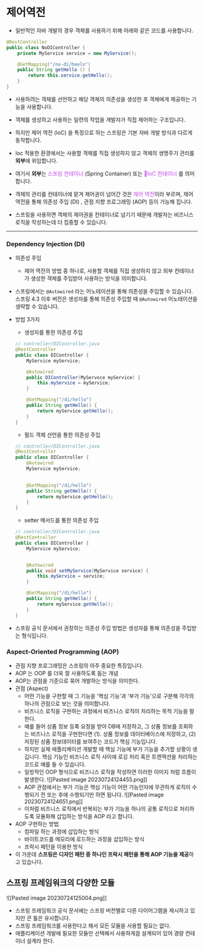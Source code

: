 
# 제어역전

- 일반적인 자바 개발의 경우 객체를 사용하기 위해 아래와 같은 코드를 사용합니다.
```java
@RestController
public class NoDIController {
	private MyService service = new MyService();

	@GetMapping("/no-di/heelo")
	public String getHello () {
		return this.service.getHello();
	}
}
```
- 사용하려는 객체를 선언하고 해당 객체의 의존성을 생성한 후 객체에게 제공하는 기능을 사용합니다.
- 객체를 생성하고 사용하는 일련의 작업을 개발자가 직접 제어하는 구조입니다.

- 하지만 제어 역전 (IoC) 을 특징으로 하는 스프링은 기본 자바 개발 방식과 다르게 동작합니다.
- Ioc 적용한 환경에서는 사용할 객체를 직접 생성하지 않고 객체의 생명주기 관리를 **외부**에 위임합니다.
- 여기서 **외부**는 <span style="color:#C147E9">스프링 컨테이너</span> (Spring Container) 또는 <span style="color:#C147E9">IoC 컨테이너</span> 를 의미합니다.
- 객체의 관리를 컨테이너에 맡겨 제어권이 넘어간 것은 <span style="color:#C147E9">제어 역전</span>이라 부르며, 제어 역전을 통해 의존성 주입 (DI) , 관점 지향 프로그래밍 (AOP) 등이 가능해 집니다.
- 스프링을 사용하면 객체의 제어권을 컨테이너로 넘기기 때문에 개발자는 비즈니스 로직을 작성하는데 더 집중할 수 있습니다.

---
### Dependency Injection (DI)

- 의존성 주입
	- 제어 역전의 방법 중 하나로, 사용할 객체를 직접 생성하지 않고 외부 컨테이너가 생성한 객체를 주입받아 사용하는 방식을 의미합니다.
- 스프링에서는 `@Autowired` 라는 어노테이션을 통해 의존성을 주입할 수 있습니다. 
  스프링 4.3 이후 버전은 생성자를 통해 의존성 주입할 때 `@Autowired` 어노테이션을 생략할 수 있습니다.
- 방법 3가지
	- 생성자를 통한 의존성 주입
	```java
	// controller/DIController.java
	@RestController 
	public class DIController {
		MyService myService;
	
		@Autowired
		public DIController(MyServoce myService) {
			this.myService = myService;
		}
	
		@GetMapping("/di/hello")
		public String getHello() {
			return myService.getHello();
		}
	}

	```
	- 필드 객체 선언을 통한 의존성 주입
	```java
	// controller/DIController.java
	@RestController 
	public class DIController {
		@Autowired
		MyService myService;
	
		
		@GetMapping("/di/hello")
		public String getHello() {
			return myService.getHello();
		}
	}

	```
	- setter 메서드를 통한 의존성 주입
	```java
	// controller/DIController.java
	@RestController 
	public class DIController {
		MyService myService;
	

		@Autowired
		public void setMyService(MyService service) {
			this.myService = service;
		}

		@GetMapping("/di/hello")
		public String getHello() {
			return myService.getHello();
		}
	}

	```


- 스프링 공식 문서에서 권장하는 의존성 주입 방법은 생성자를 통해 의존성을 주입받는 형식입니다.

### Aspect-Oriented Programming (AOP)
- 관점 지향 프로그래밍은 스프링의 아주 중요한 특징입니다.
- AOP 는 OOP 를 더욱 잘 사용하도록 돕는 개념 
- AOP는 관점을 기준으로 묶어 개발하는 방식을 의미한다.
- 관점 (Aspect)
	- 어떤 기능을 구현할 때 그 기능을 '핵심 기능'과 '부가 기능'으로 구분해 각각의 하나의 관점으로 보는 것을 의미합니다.
	- 비즈니스 로직을 구현하는 과정에서 비즈니스 로직이 처리하는 목적 기능을 말한다.
	- 예를 들어 상품 정보 등록 요청을 받아 DB에 저장하고, 그 상품 정보를 조회하는 비즈니스 로직을 구현한다면 (1). 상품 정보를 데이터베이스에 저장하고, (2) 저장된 상품 정보데이터를 보여주는 코드가 핵심 기능입니다.
	- 하지만 실제 에플리케이션 개발할 때 핵심 기능에 부가 기능을 추가할 상황이 생깁니다. 핵심 기능인 비즈니스 로직 사이에 로깅 처리 혹은 트랜잭션을 처리하는 코드로 예를 들 수 있습니다.
	- 일방적인 OOP 형식으로 비즈니스 로직을 작성하면 이러한 이미지 처럼 흐름이 발생한다.
	  ![[Pasted image 20230724124455.png]]
	- AOP 관점에서는 부가 기능은 핵심 기능이 어떤 가능인자에 무관하게 로직이 수행되기 전 또는 후에 수행되기만 하면 됩니다.
	![[Pasted image 20230724124651.png]]
	- 이처럼 비즈니스 로직에서 반복되는 부가 기능을 하나의 공통 로직으로 처리하도록 모듈화해 삽입하는 방식을 AOP 라고 합니다.
- AOP 구현하는 방법
	- 컴파일 하는 과정에 삽입하는 방식
	- 바이트코드를 메모리에 로드하는 과정을 삽입하는 방식
	- 프락시 패턴을 이용한 방식
- 이 가운데 **스프링은 디자인 패턴 중 하나인 프락시 패턴을 통해 AOP 기능을 제공**하고 있습니다.


## 스프링 프레임워크의 다양한 모듈

![[Pasted image 20230724125004.png]]

- 스프링 프레임워크 공식 문서에는 스프링 버전별로 다른 다이어그램을 제시하고 있지만 큰 틀은 유사합니다.
- 스프링 프레임워크를 사용한다고 해서 모든 모듈을 사용할 필요는 없다.
- 애플리케이션 개발에 필요한 모듈만 선택해서 사용하게끔 설계되어 있어 경량 컨테이너 설계라 한다.
